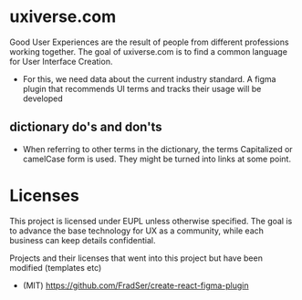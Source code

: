 # uxiverse.com
Good User Experiences are the result of people from different professions working together. The goal of uxiverse.com is to find a common language for User Interface Creation. 

- For this, we need data about the current industry standard. A figma plugin that recommends UI terms and tracks their usage will be developed

## dictionary do's and don'ts
- When referring to other terms in the dictionary, the terms Capitalized or camelCase form is used. They might be turned into links at some point.

# Licenses
This project is licensed under EUPL unless otherwise specified. The goal is to advance the base technology for UX as a community, while each business can keep details confidential.

Projects and their licenses that went into this project but have been modified (templates etc)
- (MIT) https://github.com/FradSer/create-react-figma-plugin